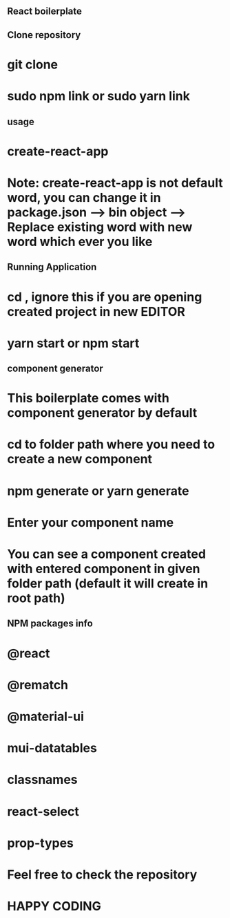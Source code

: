 
## React boilerplate

## Clone repository
# git clone <repository url>
# sudo npm link or sudo yarn link

## usage
# create-react-app <project-name>
# Note: create-react-app is not default word, you can change it in package.json --> bin object --> Replace existing word with new word which ever you like

## Running Application
# cd <project-name>, ignore this if you are opening created project in new EDITOR 
# yarn start or npm start

## component generator
# This boilerplate comes with component generator by default
# cd to folder path where you need to create a new component
# npm generate or yarn generate
# Enter your component name
# You can see a component created with entered component in given folder path (default it will create in root path)

## NPM packages info
# @react
# @rematch
# @material-ui
# mui-datatables
# classnames
# react-select
# prop-types

# Feel free to check the repository

# HAPPY CODING 